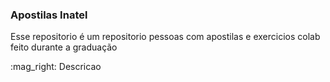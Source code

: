 
### Apostilas Inatel
<p>Esse repositorio é um repositorio pessoas com apostilas e exercicios colab feito durante a graduação</p>
:mag_right: Descricao
